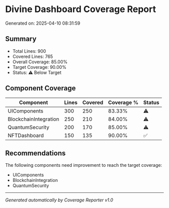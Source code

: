 # Divine Dashboard Coverage Report
Generated on: 2025-04-10 08:31:59

## Summary
- Total Lines: 900
- Covered Lines: 765
- Overall Coverage: 85.00%
- Target Coverage: 90.00%
- Status: ⚠️ Below Target

## Component Coverage

| Component | Lines | Covered | Coverage % | Status |
|-----------|-------|---------|------------|--------|
| UIComponents | 300 | 250 | 83.33% | ⚠️ |
| BlockchainIntegration | 250 | 210 | 84.00% | ⚠️ |
| QuantumSecurity | 200 | 170 | 85.00% | ⚠️ |
| NFTDashboard | 150 | 135 | 90.00% | ✅ |

## Recommendations

The following components need improvement to reach the target coverage:
- UIComponents
- BlockchainIntegration
- QuantumSecurity

---
*Generated automatically by Coverage Reporter v1.0*